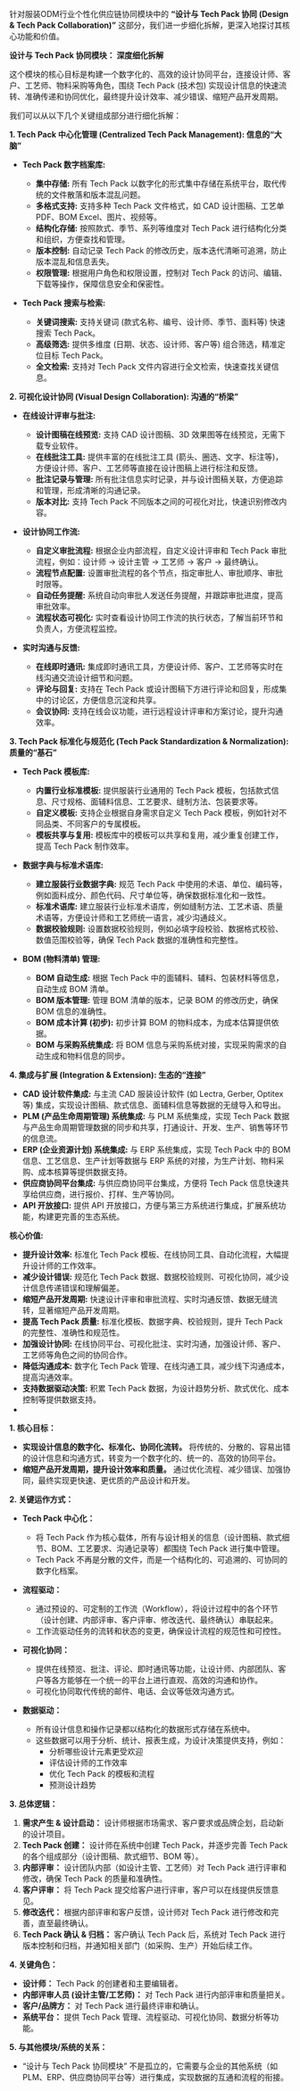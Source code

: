 针对服装ODM行业个性化供应链协同模块中的 **“设计与 Tech Pack 协同 (Design & Tech Pack Collaboration)”** 这部分，我们进一步细化拆解，更深入地探讨其核心功能和价值。

**设计与 Tech Pack 协同模块： 深度细化拆解**

这个模块的核心目标是构建一个数字化的、高效的设计协同平台，连接设计师、客户、工艺师、物料采购等角色，围绕 Tech Pack (技术包) 实现设计信息的快速流转、准确传递和协同优化，最终提升设计效率、减少错误、缩短产品开发周期。

我们可以从以下几个关键组成部分进行细化拆解：

**1.  Tech Pack 中心化管理 (Centralized Tech Pack Management):  信息的“大脑”**

*   **Tech Pack 数字档案库:**
    *   **集中存储:**  所有 Tech Pack 以数字化的形式集中存储在系统平台，取代传统的文件散落和版本混乱问题。
    *   **多格式支持:**  支持多种 Tech Pack 文件格式，如 CAD 设计图稿、工艺单 PDF、BOM Excel、图片、视频等。
    *   **结构化存储:**  按照款式、季节、系列等维度对 Tech Pack 进行结构化分类和组织，方便查找和管理。
    *   **版本控制:**  自动记录 Tech Pack 的修改历史，版本迭代清晰可追溯，防止版本混乱和信息丢失。
    *   **权限管理:**  根据用户角色和权限设置，控制对 Tech Pack 的访问、编辑、下载等操作，保障信息安全和保密性。

*   **Tech Pack 搜索与检索:**
    *   **关键词搜索:**  支持关键词 (款式名称、编号、设计师、季节、面料等) 快速搜索 Tech Pack。
    *   **高级筛选:**  提供多维度 (日期、状态、设计师、客户等) 组合筛选，精准定位目标 Tech Pack。
    *   **全文检索:**  支持对 Tech Pack 文件内容进行全文检索，快速查找关键信息。

**2.  可视化设计协同 (Visual Design Collaboration):  沟通的“桥梁”**

*   **在线设计评审与批注:**
    *   **设计图稿在线预览:**  支持 CAD 设计图稿、3D 效果图等在线预览，无需下载专业软件。
    *   **在线批注工具:**  提供丰富的在线批注工具 (箭头、圈选、文字、标注等)，方便设计师、客户、工艺师等直接在设计图稿上进行标注和反馈。
    *   **批注记录与管理:**  所有批注信息实时记录，并与设计图稿关联，方便追踪和管理，形成清晰的沟通记录。
    *   **版本对比:**  支持 Tech Pack 不同版本之间的可视化对比，快速识别修改内容。

*   **设计协同工作流:**
    *   **自定义审批流程:**  根据企业内部流程，自定义设计评审和 Tech Pack 审批流程，例如：设计师 -> 设计主管 -> 工艺师 -> 客户 -> 最终确认。
    *   **流程节点配置:**  设置审批流程的各个节点，指定审批人、审批顺序、审批时限等。
    *   **自动任务提醒:**  系统自动向审批人发送任务提醒，并跟踪审批进度，提高审批效率。
    *   **流程状态可视化:**  实时查看设计协同工作流的执行状态，了解当前环节和负责人，方便流程监控。

*   **实时沟通与反馈:**
    *   **在线即时通讯:**  集成即时通讯工具，方便设计师、客户、工艺师等实时在线沟通交流设计细节和问题。
    *   **评论与回复:**  支持在 Tech Pack 或设计图稿下方进行评论和回复，形成集中的讨论区，方便信息沉淀和共享。
    *   **会议协同:**  支持在线会议功能，进行远程设计评审和方案讨论，提升沟通效率。

**3.  Tech Pack 标准化与规范化 (Tech Pack Standardization & Normalization):  质量的“基石”**

*   **Tech Pack 模板库:**
    *   **内置行业标准模板:**  提供服装行业通用的 Tech Pack 模板，包括款式信息、尺寸规格、面辅料信息、工艺要求、缝制方法、包装要求等。
    *   **自定义模板:**  支持企业根据自身需求自定义 Tech Pack 模板，例如针对不同品类、不同客户的专属模板。
    *   **模板共享与复用:**  模板库中的模板可以共享和复用，减少重复创建工作，提高 Tech Pack 制作效率。

*   **数据字典与标准术语库:**
    *   **建立服装行业数据字典:**  规范 Tech Pack 中使用的术语、单位、编码等，例如面料成分、颜色代码、尺寸单位等，确保数据标准化和一致性。
    *   **标准术语库:**  建立服装行业标准术语库，例如缝制方法、工艺术语、质量术语等，方便设计师和工艺师统一语言，减少沟通歧义。
    *   **数据校验规则:**  设置数据校验规则，例如必填字段校验、数据格式校验、数值范围校验等，确保 Tech Pack 数据的准确性和完整性。

*   **BOM (物料清单) 管理:**
    *   **BOM 自动生成:**  根据 Tech Pack 中的面辅料、辅料、包装材料等信息，自动生成 BOM 清单。
    *   **BOM 版本管理:**  管理 BOM 清单的版本，记录 BOM 的修改历史，确保 BOM 信息的准确性。
    *   **BOM 成本计算 (初步):**  初步计算 BOM 的物料成本，为成本估算提供依据。
    *   **BOM 与采购系统集成:**  将 BOM 信息与采购系统对接，实现采购需求的自动生成和物料信息的同步。

**4.  集成与扩展 (Integration & Extension):  生态的“连接”**

*   **CAD 设计软件集成:**  与主流 CAD 服装设计软件 (如 Lectra, Gerber, Optitex 等) 集成，实现设计图稿、款式信息、面辅料信息等数据的无缝导入和导出。
*   **PLM (产品生命周期管理) 系统集成:**  与 PLM 系统集成，实现 Tech Pack 数据与产品生命周期管理数据的同步和共享，打通设计、开发、生产、销售等环节的信息流。
*   **ERP (企业资源计划) 系统集成:**  与 ERP 系统集成，实现 Tech Pack 中的 BOM 信息、工艺信息、生产计划等数据与 ERP 系统的对接，为生产计划、物料采购、成本核算等提供数据支持。
*   **供应商协同平台集成:**  与供应商协同平台集成，方便将 Tech Pack 信息快速共享给供应商，进行报价、打样、生产等协同。
*   **API 开放接口:**  提供 API 开放接口，方便与第三方系统进行集成，扩展系统功能，构建更完善的生态系统。

**核心价值:**

*   **提升设计效率:**  标准化 Tech Pack 模板、在线协同工具、自动化流程，大幅提升设计师的工作效率。
*   **减少设计错误:**  规范化 Tech Pack 数据、数据校验规则、可视化协同，减少设计信息传递错误和理解偏差。
*   **缩短产品开发周期:**  快速设计评审和审批流程、实时沟通反馈、数据无缝流转，显著缩短产品开发周期。
*   **提高 Tech Pack 质量:**  标准化模板、数据字典、校验规则，提升 Tech Pack 的完整性、准确性和规范性。
*   **加强设计协同:**  在线协同平台、可视化批注、实时沟通，加强设计师、客户、工艺师等角色之间的协同合作。
*   **降低沟通成本:**  数字化 Tech Pack 管理、在线沟通工具，减少线下沟通成本，提高沟通效率。
*   **支持数据驱动决策:**  积累 Tech Pack 数据，为设计趋势分析、款式优化、成本控制等提供数据支持。
*   

**1. 核心目标：**

*   **实现设计信息的数字化、标准化、协同化流转。** 将传统的、分散的、容易出错的设计信息和沟通方式，转变为一个数字化的、统一的、高效的协同平台。
*   **缩短产品开发周期，提升设计效率和质量。** 通过优化流程、减少错误、加强协同，最终实现更快速、更优质的产品设计和开发。

**2. 关键运作方式：**

*   **Tech Pack 中心化：**
    *   将 Tech Pack 作为核心载体，所有与设计相关的信息（设计图稿、款式细节、BOM、工艺要求、沟通记录等）都围绕 Tech Pack 进行集中管理。
    *   Tech Pack 不再是分散的文件，而是一个结构化的、可追溯的、可协同的数字化档案。

*   **流程驱动：**
    *   通过预设的、可定制的工作流（Workflow），将设计过程中的各个环节（设计创建、内部评审、客户评审、修改迭代、最终确认）串联起来。
    *   工作流驱动任务的流转和状态的变更，确保设计流程的规范性和可控性。

*   **可视化协同：**
    *   提供在线预览、批注、评论、即时通讯等功能，让设计师、内部团队、客户等各方能够在一个统一的平台上进行直观、高效的沟通和协作。
    *   可视化协同取代传统的邮件、电话、会议等低效沟通方式。

*   **数据驱动：**
    *   所有设计信息和操作记录都以结构化的数据形式存储在系统中。
    *   这些数据可以用于分析、统计、报表生成，为设计决策提供支持，例如：
        *   分析哪些设计元素更受欢迎
        *   评估设计师的工作效率
        *   优化 Tech Pack 的模板和流程
        *   预测设计趋势

**3. 总体逻辑：**

1.  **需求产生 & 设计启动：** 设计师根据市场需求、客户要求或品牌企划，启动新的设计项目。
2.  **Tech Pack 创建：** 设计师在系统中创建 Tech Pack，并逐步完善 Tech Pack 的各个组成部分（设计图稿、款式细节、BOM 等）。
3.  **内部评审：** 设计团队内部（如设计主管、工艺师）对 Tech Pack 进行评审和修改，确保 Tech Pack 的质量和准确性。
4.  **客户评审：** 将 Tech Pack 提交给客户进行评审，客户可以在线提供反馈意见。
5.  **修改迭代：** 根据内部评审和客户反馈，设计师对 Tech Pack 进行修改和完善，直至最终确认。
6.  **Tech Pack 确认 & 归档：** 客户确认 Tech Pack 后，系统对 Tech Pack 进行版本控制和归档，并通知相关部门（如采购、生产）开始后续工作。

**4. 关键角色：**

*   **设计师：** Tech Pack 的创建者和主要编辑者。
*   **内部评审人员 (设计主管/工艺师)：** 对 Tech Pack 进行内部评审和质量把关。
*   **客户/品牌方：** 对 Tech Pack 进行最终评审和确认。
*   **系统平台：** 提供 Tech Pack 管理、流程驱动、可视化协同、数据分析等功能。

**5. 与其他模块/系统的关系：**

*   “设计与 Tech Pack 协同模块” 不是孤立的，它需要与企业的其他系统（如 PLM、ERP、供应商协同平台等）进行集成，实现数据的互通和流程的衔接。
